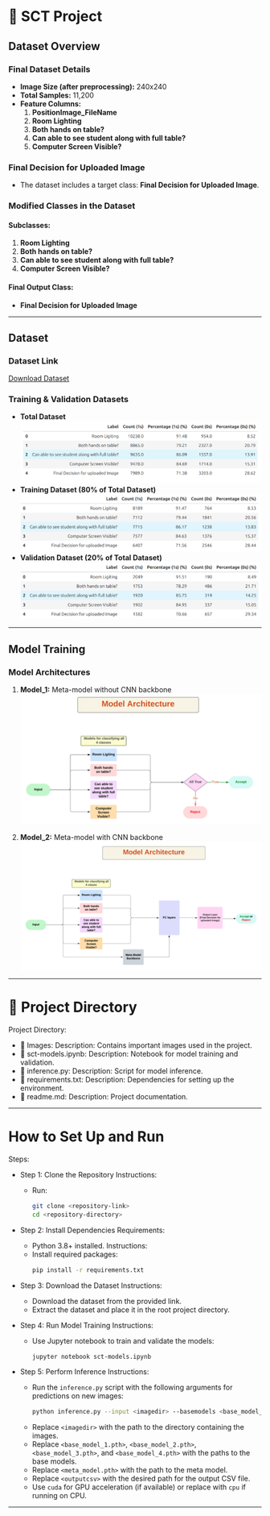 # 📘 **SCT Project**

## Dataset Overview

### **Final Dataset Details**

- **Image Size (after preprocessing):** 240x240
- **Total Samples:** 11,200
- **Feature Columns:**
  1. **PositionImage_FileName**
  2. **Room Lighting**
  3. **Both hands on table?**
  4. **Can able to see student along with full table?**
  5. **Computer Screen Visible?**

### **Final Decision for Uploaded Image**

- The dataset includes a target class: **Final Decision for Uploaded Image**.

### **Modified Classes in the Dataset**

#### Subclasses:

1. **Room Lighting**
2. **Both hands on table?**
3. **Can able to see student along with full table?**
4. **Computer Screen Visible?**

#### Final Output Class:

- **Final Decision for Uploaded Image**

---

## Dataset

### **Dataset Link**

[Download Dataset](#)

### **Training & Validation Datasets**

- **Total Dataset**  
  ![Dataset Distribution](Images/total_dataset.png)
- **Training Dataset (80% of Total Dataset)**  
  ![Training Dataset](Images/training_dataset.png)
- **Validation Dataset (20% of Total Dataset)**  
  ![Validation Dataset](Images/validation_dataset.png)

---

## Model Training

### **Model Architectures**

1. **Model_1:** Meta-model without CNN backbone  
   ![Model 1 Architecture](Images/model_1_architecture.png)

2. **Model_2:** Meta-model with CNN backbone  
   ![Model 2 Architecture](Images/model_2_architecture.png)

---

# 📂 Project Directory

Project Directory:

- 📂 Images:
  Description: Contains important images used in the project.
- 📄 sct-models.ipynb:
  Description: Notebook for model training and validation.
- 📄 inference.py:
  Description: Script for model inference.
- 📄 requirements.txt:
  Description: Dependencies for setting up the environment.
- 📄 readme.md:
  Description: Project documentation.

---

# How to Set Up and Run

Steps:

- Step 1: Clone the Repository
  Instructions:

  - Run:
    ```bash
    git clone <repository-link>
    cd <repository-directory>
    ```

- Step 2: Install Dependencies
  Requirements:

  - Python 3.8+ installed.
    Instructions:
  - Install required packages:
    ```bash
    pip install -r requirements.txt
    ```

- Step 3: Download the Dataset
  Instructions:

  - Download the dataset from the provided link.
  - Extract the dataset and place it in the root project directory.

- Step 4: Run Model Training
  Instructions:

  - Use Jupyter notebook to train and validate the models:
    ```bash
    jupyter notebook sct-models.ipynb
    ```

- Step 5: Perform Inference
  Instructions:
  - Run the `inference.py` script with the following arguments for predictions on new images:
    ```bash
    python inference.py --input <imagedir> --basemodels <base_model_1.pth> <base_model_2.pth> <base_model_3.pth> <base_model_4.pth> --metamodel <meta_model.pth> --output <outputcsv> --device cuda
    ```
  - Replace `<imagedir>` with the path to the directory containing the images.
  - Replace `<base_model_1.pth>`, `<base_model_2.pth>`, `<base_model_3.pth>`, and `<base_model_4.pth>` with the paths to the base models.
  - Replace `<meta_model.pth>` with the path to the meta model.
  - Replace `<outputcsv>` with the desired path for the output CSV file.
  - Use `cuda` for GPU acceleration (if available) or replace with `cpu` if running on CPU.

---
